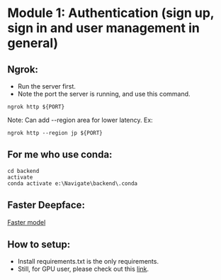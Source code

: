 # Module 1: Authentication (sign up, sign in and user management in general)

## Ngrok:
- Run the server first.
- Note the port the server is running, and use this command.
```
ngrok http ${PORT}
```
Note: Can add --region area for lower latency. Ex:
```
ngrok http --region jp ${PORT}
```

## For me who use conda:
```
cd backend
activate
conda activate e:\Navigate\backend\.conda
```

## Faster Deepface:
[Faster model](https://github.com/serengil/deepface/issues/856)

## How to setup:
- Install requirements.txt is the only requirements.
- Still, for GPU user, please check out this [link](https://www.tensorflow.org/install/pip#windows-native).
